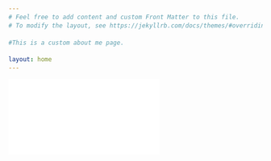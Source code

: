 ```yaml
---
# Feel free to add content and custom Front Matter to this file.
# To modify the layout, see https://jekyllrb.com/docs/themes/#overriding-theme-defaults

#This is a custom about me page.

layout: home
---
```

![myimg](/images/poster.pdf)
